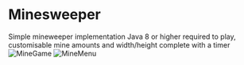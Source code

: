 # Minesweeper
Simple mineweeper implementation
Java 8 or higher required to play, customisable mine amounts and width/height complete with a timer
![MineGame](https://i.imgur.com/OkeQ43V.png)
![MineMenu](https://i.imgur.com/FkpVt7A.png)
